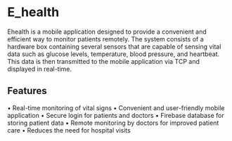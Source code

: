# E_health

Ehealth is a mobile application designed to provide a convenient and efficient way to monitor patients remotely. The system consists of a hardware box containing several sensors that are capable of sensing vital data such as glucose levels, temperature, blood pressure, and heartbeat. This data is then transmitted to the mobile application via TCP and displayed in real-time.

## Features
• Real-time monitoring of vital signs
• Convenient and user-friendly mobile application
• Secure login for patients and doctors
• Firebase database for storing patient data
• Remote monitoring by doctors for improved patient care
• Reduces the need for hospital visits
